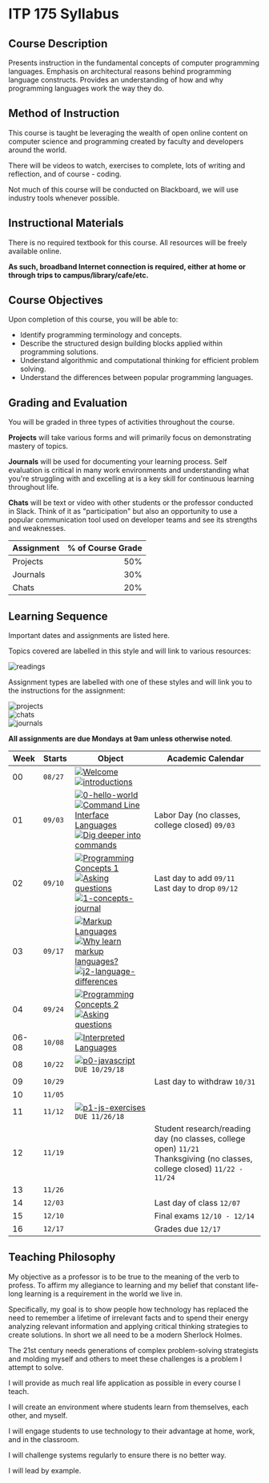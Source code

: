 # ITP 175 Syllabus

## Course Description

Presents instruction in the fundamental concepts of computer programming languages. Emphasis on architectural reasons behind programming language constructs. Provides an understanding of how and why programming languages work the way they do.

## Method of Instruction

This course is taught be leveraging the wealth of open online content on computer science and programming created by faculty and developers around the world.

There will be videos to watch, exercises to complete, lots of writing and reflection, and of course - coding.

Not much of this course will be conducted on Blackboard, we will use industry tools whenever possible.

## Instructional Materials

There is no required textbook for this course. All resources will be freely available online.

**As such, broadband Internet connection is required, either at home or through trips to campus/library/cafe/etc.**

## Course Objectives

Upon completion of this course, you will be able to:

* Identify programming terminology and concepts.
* Describe the structured design building blocks applied within programming solutions.
* Understand algorithmic and computational thinking for efficient problem solving.
* Understand the differences between popular programming languages.

## Grading and Evaluation

You will be graded in three types of activities throughout the course.

**Projects** will take various forms and will primarily focus on demonstrating mastery of topics.

**Journals** will be used for documenting your learning process. Self evaluation is critical in many work environments and understanding what you're struggling with and excelling at is a key skill for continuous learning throughout life.

**Chats** will be text or video with other students or the professor conducted in Slack. Think of it as "participation" but also an opportunity to use a popular communication tool used on developer teams and see its strengths and weaknesses.

|Assignment |  % of Course Grade |
|:----------|-------------------:|
| Projects  |                50% |
| Journals  |                30% |
| Chats     |                20% |

## Learning Sequence

Important dates and assignments are listed here.

Topics covered are labelled in this style and will link to various resources:

![readings](https://img.shields.io/badge/:-Content_Topic-333.svg?logo=read-the-docs&logoColor=white&style=for-the-badge)

Assignment types are labelled with one of these styles and will link you to the instructions for the assignment:

![projects](https://img.shields.io/badge/:_Point_Value-Projects-brightgreen.svg?logo=github&logoColor=white&style=for-the-badge)  
![chats](https://img.shields.io/badge/:_Point_Value-Slack_Chats-orange.svg?logo=slack&style=for-the-badge)  
![journals](https://img.shields.io/badge/:_Point_Value-Journals-blue.svg?logo=github&logoColor=white&style=for-the-badge)

**All assignments are due Mondays at 9am unless otherwise noted**.

| Week | Starts | Object | Academic Calendar |
|------|--------|--------|-------------------|
|00|`08/27`| [![Welcome](https://img.shields.io/badge/:-Welcome-333.svg?logo=read-the-docs&logoColor=white&style=for-the-badge)](welcome)<br />[![introductions](https://img.shields.io/badge/:_10-Introductions-orange.svg?logo=slack&style=for-the-badge)](chats/0-introductions)| |
|01|`09/03`| [![0-hello-world](https://img.shields.io/badge/:_20-0--hello--world-blue.svg?logo=github&logoColor=white&style=for-the-badge)][1]<br />[![Command Line Interface Languages](https://img.shields.io/badge/:-Command_Line_Interfaces-333.svg?logo=read-the-docs&logoColor=white&style=for-the-badge)](cli-languages)<br />[![Dig deeper into commands](https://img.shields.io/badge/:_10-Digging_deeper_into_commands-orange.svg?logo=slack&style=for-the-badge)](chats/1-commands) |Labor Day (no classes, college closed) `09/03` |
|02|`09/10`| [![Programming Concepts 1](https://img.shields.io/badge/:-Programming_Concepts_1-333.svg?logo=read-the-docs&logoColor=white&style=for-the-badge)](programming-concepts-1)<br />[![Asking questions](https://img.shields.io/badge/:_10-asking_questions-orange.svg?logo=slack&style=for-the-badge)](chats/2-concepts-1)<br />[![1-concepts-journal](https://img.shields.io/badge/:_20-1--concepts--journal-blue.svg?logo=github&logoColor=white&style=for-the-badge)][2] | Last day to add `09/11`<br />Last day to drop `09/12`|
|03|`09/17`| [![Markup Languages](https://img.shields.io/badge/:-Markup_Languages-333.svg?logo=read-the-docs&logoColor=white&style=for-the-badge)](markup-languages)<br />[![Why learn markup languages?](https://img.shields.io/badge/:_10-why_learn_markup-orange.svg?logo=slack&style=for-the-badge)](chats/3-markup)<br />[![j2-language-differences](https://img.shields.io/badge/:_20-j2--language--differences-blue.svg?logo=github&logoColor=white&style=for-the-badge)][3] ||
|04|`09/24`| [![Programming Concepts 2](https://img.shields.io/badge/:-Programming_Concepts_2-333.svg?logo=read-the-docs&logoColor=white&style=for-the-badge)](programming-concepts-2)<br />[![Asking questions](https://img.shields.io/badge/:_10-asking_questions-orange.svg?logo=slack&style=for-the-badge)](chats/4-concepts-2) ||
|06-08|`10/08`| [![Interpreted Languages](https://img.shields.io/badge/:-Interpreted_Languages-333.svg?logo=read-the-docs&logoColor=white&style=for-the-badge)](interpreted-languages) | |
|08|`10/22`| [![p0-javascript](https://img.shields.io/badge/:_100-0--Javascript-brightgreen.svg?logo=github&logoColor=white&style=for-the-badge)][4] `DUE 10/29/18` ||
|09|`10/29`|  | Last day to withdraw `10/31` |
|10|`11/05`| ||
|11|`11/12`| [![p1-js-exercises](https://img.shields.io/badge/:_100-1--JS--Exercises-brightgreen.svg?logo=github&logoColor=white&style=for-the-badge)][5] `DUE 11/26/18`||
|12|`11/19`| |Student research/reading day (no classes, college open) `11/21`<br />Thanksgiving (no classes, college closed) `11/22 - 11/24`|
|13|`11/26`|  ||
|14|`12/03`|  |Last day of class `12/07` |
|15|`12/10`|  |Final exams `12/10 - 12/14` |
|16|`12/17`| |Grades due `12/17` |

## Teaching Philosophy

My objective as a professor is to be true to the meaning of the verb to profess. To affirm my allegiance to learning and my belief that constant life-long learning is a requirement in the world we live in.

Specifically, my goal is to show people how technology has replaced the need to remember a lifetime of irrelevant facts and to spend their energy analyzing relevant information and applying critical thinking strategies to create solutions. In short we all need to be a modern Sherlock Holmes.

The 21st century needs generations of complex problem-solving strategists and molding myself and others to meet these challenges is a problem I attempt to solve.

I will provide as much real life application as possible in every course I teach.

I will create an environment where students learn from themselves, each other, and myself.

I will engage students to use technology to their advantage at home, work, and in the classroom.

I will challenge systems regularly to ensure there is no better way.

I will lead by example.

[//]: # (References)
[1]: https://itp-175-fa18.github.io/0-hello-world/
[2]: https://itp-175-fa18.github.io/1-concepts-journal
[3]: https://itp-175-fa18.github.io/j2-language-differences
[4]: https://itp-175-fa18.github.io/p0-javascript/instructions
[5]: https://itp-175-fa18.github.io/p1-js-exercises/instructions.html